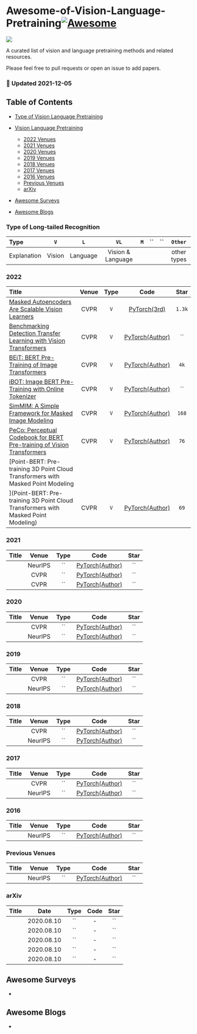 # Awesome-of-Vision-Language-Pretraining[![Awesome](https://cdn.rawgit.com/sindresorhus/awesome/d7305f38d29fed78fa85652e3a63e154dd8e8829/media/badge.svg)](https://github.com/sindresorhus/awesome)

![](https://img.shields.io/badge/Number-6-green)

A curated list of vision and language pretraining methods and related resources.

Please feel free to pull requests or open an issue to add papers.


### :high_brightness: Updated 2021-12-05


## Table of Contents

- [Type of Vision Language Pretraining](#type-of-name)

- [Vision Language Pretraining](#masked-vision-language)
  - [2022 Venues](#2022)
  - [2021 Venues](#2021)
  - [2020 Venues](#2020)
  - [2019 Venues](#2019)
  - [2018 Venues](#2018)
  - [2017 Venues](#2017)
  - [2016 Venues](#2016)
  - [Previous Venues](#2010-2014)
  - [arXiv](#arxiv)
 
- [Awesome Surveys](#awesome-surveys)

- [Awesome Blogs](#awesome-blogs)


### Type of Long-tailed Recognition

| Type        | `V`          | `L`           | `VL`                   | `M`                 | ``                  | ``              | `Other`     |
|:----------- |:-------------:|:--------------:|:----------------------: |:---------------------:|:----------------------:|:-----------------:|:-----------:|
| Explanation | Vision | Language | Vision & Language |  |  |  | other types |



### 2022

| Title    | Venue    | Type     | Code     | Star     |
|:-------- |:--------:|:--------:|:--------:|:--------:|
| [Masked Autoencoders Are Scalable Vision Learners](https://arxiv.org/pdf/2111.06377.pdf) | CVPR | `V`     | [PyTorch(3rd)](https://github.com/pengzhiliang/MAE-pytorch)   |  `1.3k`  |
| [Benchmarking Detection Transfer Learning with Vision Transformers](https://arxiv.org/pdf/2111.11429.pdf) | CVPR | `V`     | [PyTorch(Author)]()   |  ``  |
| [BEiT: BERT Pre-Training of Image Transformers](https://arxiv.org/pdf/2106.08254.pdf) | CVPR | `V`     | [PyTorch(Author)](https://github.com/microsoft/unilm/tree/master/beit)   |  `4k`  |
| [iBOT: Image BERT Pre-Training with Online Tokenizer](https://arxiv.org/pdf/2111.07832.pdf) | CVPR | `V`     | [PyTorch(Author)]()   |  ``  |
| [SimMIM: A Simple Framework for Masked Image Modeling](https://arxiv.org/pdf/2111.09886.pdf) | CVPR | `V`     | [PyTorch(Author)](https://github.com/microsoft/SimMIM)   |  `168`  |
| [PeCo: Perceptual Codebook for BERT Pre-training of Vision Transformers](https://arxiv.org/pdf/2111.12710.pdf) | CVPR | `V`     | [PyTorch(Author)](https://github.com/microsoft/PeCo)   |  `76`  |
| [Point-BERT: Pre-training 3D Point Cloud Transformers with Masked Point Modeling
](Point-BERT: Pre-training 3D Point Cloud Transformers with Masked Point Modeling) | CVPR | `V`     | [PyTorch(Author)](https://github.com/lulutang0608/Point-BERT)   |  `69`  |


### 2021

| Title    | Venue    | Type     | Code     | Star     |
|:-------- |:--------:|:--------:|:--------:|:--------:|
| []() | NeurIPS | ``     | [PyTorch(Author)]()   |  ``  |
| []() | CVPR | ``     | [PyTorch(Author)]()   |  ``  |
| []() | CVPR | ``     | [PyTorch(Author)]()   |  ``  |



### 2020

| Title    | Venue    | Type     | Code     | Star     |
|:-------- |:--------:|:--------:|:--------:|:--------:|
| []() | CVPR | ``     | [PyTorch(Author)]()   |  ``  |
| []() | NeurIPS | ``     | [PyTorch(Author)]()   |  ``  |



### 2019

| Title    | Venue    | Type     | Code     | Star     |
|:-------- |:--------:|:--------:|:--------:|:--------:|
| []() | CVPR | ``     | [PyTorch(Author)]()   |  ``  |
| []() | NeurIPS | ``     | [PyTorch(Author)]()   |  ``  |



### 2018

| Title    | Venue    | Type     | Code     | Star     |
|:-------- |:--------:|:--------:|:--------:|:--------:|
| []() | CVPR | ``     | [PyTorch(Author)]()   |  ``  |
| []() | NeurIPS | ``     | [PyTorch(Author)]()   |  ``  |



### 2017

| Title    | Venue    | Type     | Code     | Star     |
|:-------- |:--------:|:--------:|:--------:|:--------:|
| []() | CVPR | ``     | [PyTorch(Author)]()   |  ``  |
| []() | NeurIPS | ``     | [PyTorch(Author)]()   |  ``  |



### 2016

| Title    | Venue    | Type     | Code     | Star     |
|:-------- |:--------:|:--------:|:--------:|:--------:|
| []() | NeurIPS | ``     | [PyTorch(Author)]()   |  ``  |


### Previous Venues

| Title    | Venue    | Type     | Code     | Star     |
|:-------- |:--------:|:--------:|:--------:|:--------:|
| []() | NeurIPS | ``     | [PyTorch(Author)]()   |  ``  |



### arXiv

| Title    | Date     | Type     | Code     | Star     |
|:-------- |:--------:|:--------:|:--------:|:--------:|
| []() | 2020.08.10 | ``     | -   |  ``  |
| []() | 2020.08.10 | ``     | -   |  ``  |
| []() | 2020.08.10 | ``     | -   |  ``  |
| []() | 2020.08.10 | ``     | -   |  ``  |
| []() | 2020.08.10 | ``     | -   |  ``  |


## Awesome Surveys
- []()



## Awesome Blogs
- []()
